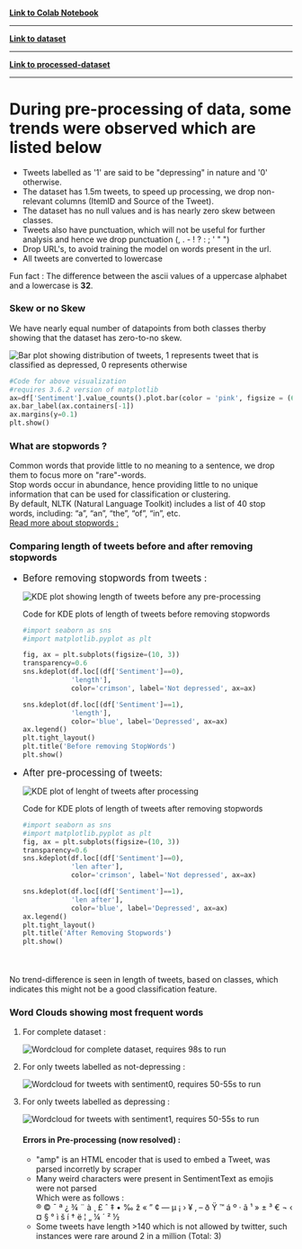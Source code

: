 <h4><a href="https://colab.research.google.com/drive/1i-A_OZnTw3gH9oS78-pgorRYdF4PAeT7?usp=sharing">Link to Colab Notebook</a><hr>
<a href="https://drive.google.com/file/d/17qzsMRxuh9dljvCzgboAmO-x_JIvRWqp/view?usp=share_link">Link to dataset</a><hr>
<a href="https://drive.google.com/file/d/1--vzP6Q7SIoUUsjRgNmEv4SHjZByoyrC/view?usp=share_link">Link to processed-dataset</a><hr></h4>
<h1>
    During pre-processing of data, some trends were observed which are listed below
</h1>

<ul>
    <li>Tweets labelled as '1' are said to be "depressing" in nature and '0' otherwise.
    <li>The dataset has 1.5m tweets, to speed up processing, we drop non-relevant columns (ItemID and Source of the Tweet).
    <li>The dataset has no null values and is has nearly zero skew between classes. 
    <li>Tweets also have punctuation, which will not be useful for further analysis and hence we drop punctuation (, . - ! ? : ; ' " ")
    <li>Drop URL's, to avoid training the model on words present in the url.
    <li>All tweets are converted to lowercase
</ul>
<p>Fun fact : The difference between the ascii values of a uppercase alphabet and a lowercase is <b> 32</b>.</p>

<h3>Skew or no Skew</h3>

<p>
    We have nearly equal number of datapoints from both classes therby showing that the dataset has zero-to-no skew.
</p>

![Bar plot showing distribution of tweets, 1 represents tweet that is classified as depressed, 0 represents otherwise](https://user-images.githubusercontent.com/87320561/209464632-df7ad6de-952a-4f07-bc3a-1e9588bdbb7e.png)

```python
#Code for above visualization
#requires 3.6.2 version of matplotlib
ax=df['Sentiment'].value_counts().plot.bar(color = 'pink', figsize = (6, 4))
ax.bar_label(ax.containers[-1])
ax.margins(y=0.1)
plt.show()
```
<h3>What are stopwords ?</h3> 

<p>
Common words that provide little to no meaning to a sentence, we drop them to focus more on "rare"-words.<br>
Stop words occur in abundance, hence providing little to no unique information that can be used for classification or clustering.<br>
By default, NLTK (Natural Language Toolkit) includes a list of 40 stop words, including: “a”, “an”, “the”, “of”, “in”, etc. <br>
<a href="https://nlp.stanford.edu/IR-book/html/htmledition/dropping-common-terms-stop-words-1.html">Read more about stopwords :</a>
</p>


<h3>Comparing length of tweets before and after removing stopwords</h3>

<ul>
<li><p><big>Before removing stopwords from tweets :</big></p>

![KDE plot showing length of tweets before any pre-processing](https://user-images.githubusercontent.com/87320561/210363591-c3a1cb5d-9340-490e-94b1-f9243d710404.png)


<p>Code for KDE plots of length of tweets before removing stopwords</p>

```python
#import seaborn as sns
#import matplotlib.pyplot as plt

fig, ax = plt.subplots(figsize=(10, 3))
transparency=0.6
sns.kdeplot(df.loc[(df['Sentiment']==0), 
            'length'],
            color='crimson', label='Not depressed', ax=ax)

sns.kdeplot(df.loc[(df['Sentiment']==1), 
            'length'],
            color='blue', label='Depressed', ax=ax)
ax.legend()
plt.tight_layout()
plt.title('Before removing StopWords')
plt.show()
```


<li><p><big>After pre-processing of tweets:</big></p>

![KDE plot of lenght of tweets after processing](https://user-images.githubusercontent.com/87320561/210363775-844f8e5e-f413-47b7-ac2d-ef717520a991.png)


<p>Code for KDE plots of length of tweets after removing stopwords </p>

```python
#import seaborn as sns
#import matplotlib.pyplot as plt
fig, ax = plt.subplots(figsize=(10, 3))
transparency=0.6
sns.kdeplot(df.loc[(df['Sentiment']==0), 
            'len after'],
            color='crimson', label='Not depressed', ax=ax)

sns.kdeplot(df.loc[(df['Sentiment']==1), 
            'len after'],
            color='blue', label='Depressed', ax=ax)
ax.legend()
plt.tight_layout()
plt.title('After Removing Stopwords')
plt.show()
```
</ul>
<br>
<h4 style="font-weight: normal;">No trend-difference is seen in length of tweets, based on classes, which indicates this might not be a good classification feature.</h4>

<h3>Word Clouds showing most frequent words</h3>
<ol>
<li>
<p>For complete dataset : </p> 

![Wordcloud for complete dataset, requires 98s to run](https://user-images.githubusercontent.com/87320561/210363938-baac2ae6-d05c-4e3b-8d4b-760013f8f811.png)

<li>
<p>For only tweets labelled as not-depressing :</p>

![Wordcloud for tweets with sentiment0, requires 50-55s to run](https://user-images.githubusercontent.com/87320561/210364100-cf81cc5e-da7a-4480-97fc-e53dedc688fb.png)
<li>
<p>For only tweets labelled as depressing :</p>

![Wordcloud for tweets with sentiment1, requires 50-55s to run](https://user-images.githubusercontent.com/87320561/210364201-16a3335f-149c-4d04-8aef-c8dd1f0721a4.png)


<h4>Errors in Pre-processing (now resolved) :</h4>
<ul>
<li>"amp" is an HTML encoder that is used to embed a Tweet, was parsed incorretly by scraper</li>
<li>Many weird characters were present in SentimentText as emojis were not parsed <br>
Which were as follows :<br> ® © ¯ ª ¿ ¾ ¨ à ¸ £ ˆ ‡ • ‰ ž « ” ¢ — µ ¡ › ¥ ‚ – ð Ÿ ™ á º · ã ¹ » ± ³ € ¬ ‹ ¤ § ° ì š í † ë ¦ „ ¼ ´ ² ½ </li>
<li>Some tweets have length >140 which is not allowed by twitter, such instances were rare around 2 in a million (Total: 3)</li>

</ul>
